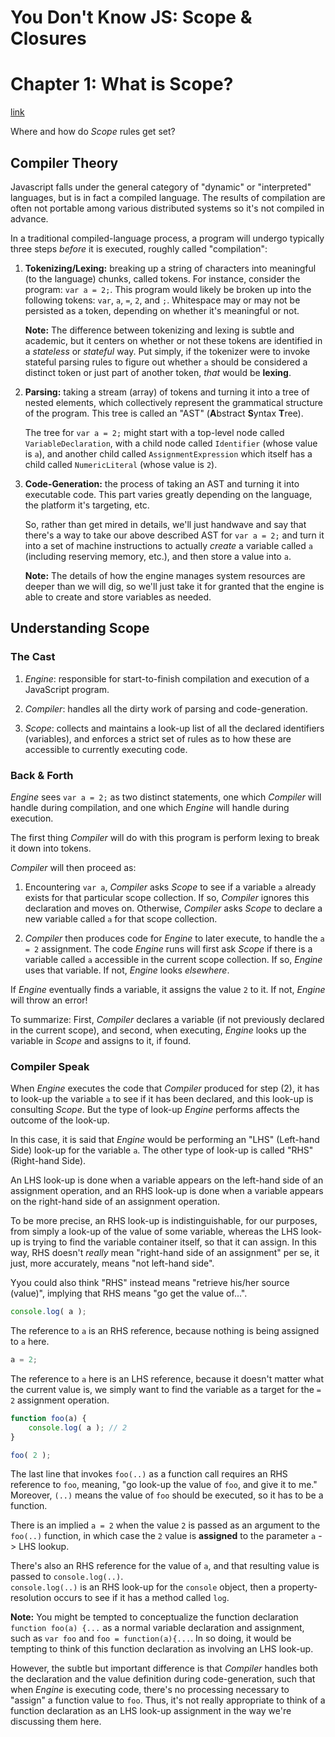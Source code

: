 ﻿# You Don't Know JS: Scope & Closures
# Chapter 1: What is Scope?
[link](https://github.com/getify/You-Dont-Know-JS/blob/master/scope%20%26%20closures/ch1.md)

Where and how do *Scope* rules get set?

## Compiler Theory

Javascript falls under the general category of "dynamic" or "interpreted" languages, but is in fact a compiled language. The results of compilation are often not portable among various distributed systems so it's not compiled in advance.

In a traditional compiled-language process, a program will undergo typically three steps *before* it is executed, roughly called "compilation":

1. **Tokenizing/Lexing:** breaking up a string of characters into meaningful (to the language) chunks, called tokens. For instance, consider the program: `var a = 2;`. This program would likely be broken up into the following tokens: `var`, `a`, `=`, `2`, and `;`. Whitespace may or may not be persisted as a token, depending on whether it's meaningful or not.

    **Note:** The difference between tokenizing and lexing is subtle and academic, but it centers on whether or not these tokens are identified in a *stateless* or *stateful* way. Put simply, if the tokenizer were to invoke stateful parsing rules to figure out whether `a` should be considered a distinct token or just part of another token, *that* would be **lexing**.

2. **Parsing:** taking a stream (array) of tokens and turning it into a tree of nested elements, which collectively represent the grammatical structure of the program. This tree is called an "AST" (<b>A</b>bstract <b>S</b>yntax <b>T</b>ree).

    The tree for `var a = 2;` might start with a top-level node called `VariableDeclaration`, with a child node called `Identifier` (whose value is `a`), and another child called `AssignmentExpression` which itself has a child called `NumericLiteral` (whose value is `2`).

3. **Code-Generation:** the process of taking an AST and turning it into executable code. This part varies greatly depending on the language, the platform it's targeting, etc.

    So, rather than get mired in details, we'll just handwave and say that there's a way to take our above described AST for `var a = 2;` and turn it into a set of machine instructions to actually *create* a variable called `a` (including reserving memory, etc.), and then store a value into `a`.

    **Note:** The details of how the engine manages system resources are deeper than we will dig, so we'll just take it for granted that the engine is able to create and store variables as needed.

## Understanding Scope

### The Cast

1. *Engine*: responsible for start-to-finish compilation and execution of a JavaScript program.

2. *Compiler*: handles all the dirty work of parsing and code-generation.

3. *Scope*: collects and maintains a look-up list of all the declared identifiers (variables), and enforces a strict set of rules as to how these are accessible to currently executing code.

### Back & Forth

*Engine* sees `var a = 2;` as two distinct statements, one which *Compiler* will handle during compilation, and one which *Engine* will handle during execution.

The first thing *Compiler* will do with this program is perform lexing to break it down into tokens.

*Compiler* will then proceed as:

1. Encountering `var a`, *Compiler* asks *Scope* to see if a variable `a` already exists for that particular scope collection. If so, *Compiler* ignores this declaration and moves on. Otherwise, *Compiler* asks *Scope* to declare a new variable called `a` for that scope collection.

2. *Compiler* then produces code for *Engine* to later execute, to handle the `a = 2` assignment. The code *Engine* runs will first ask *Scope* if there is a variable called `a` accessible in the current scope collection. If so, *Engine* uses that variable. If not, *Engine* looks *elsewhere*.

If *Engine* eventually finds a variable, it assigns the value `2` to it. If not, *Engine* will throw an error!

To summarize: First, *Compiler* declares a variable (if not previously declared in the current scope), and second, when executing, *Engine* looks up the variable in *Scope* and assigns to it, if found.

### Compiler Speak

When *Engine* executes the code that *Compiler* produced for step (2), it has to look-up the variable `a` to see if it has been declared, and this look-up is consulting *Scope*. But the type of look-up *Engine* performs affects the outcome of the look-up.

In this case, it is said that *Engine* would be performing an "LHS" (Left-hand Side) look-up for the variable `a`. The other type of look-up is called "RHS" (Right-hand Side).

An LHS look-up is done when a variable appears on the left-hand side of an assignment operation, and an RHS look-up is done when a variable appears on the right-hand side of an assignment operation.

To be more precise, an RHS look-up is indistinguishable, for our purposes, from simply a look-up of the value of some variable, whereas the LHS look-up is trying to find the variable container itself, so that it can assign. In this way, RHS doesn't *really* mean "right-hand side of an assignment" per se, it just, more accurately, means "not left-hand side".

Yyou could also think "RHS" instead means "retrieve his/her source (value)", implying that RHS means "go get the value of...".

```js
console.log( a );
```

The reference to `a` is an RHS reference, because nothing is being assigned to `a` here.

```js
a = 2;
```

The reference to `a` here is an LHS reference, because it doesn't matter what the current value is, we simply want to find the variable as a target for the `= 2` assignment operation.

```js
function foo(a) {
	console.log( a ); // 2
}

foo( 2 );
```

The last line that invokes `foo(..)` as a function call requires an RHS reference to `foo`, meaning, "go look-up the value of `foo`, and give it to me." Moreover, `(..)` means the value of `foo` should be executed, so it has to be a function.

There is an implied `a = 2` when the value `2` is passed as an argument to the `foo(..)` function, in which case the `2` value is **assigned** to the parameter `a` -> LHS lookup.

There's also an RHS reference for the value of `a`, and that resulting value is passed to `console.log(..)`.  
`console.log(..)` is an RHS look-up for the `console` object, then a property-resolution occurs to see if it has a method called `log`.

**Note:** You might be tempted to conceptualize the function declaration `function foo(a) {...` as a normal variable declaration and assignment, such as `var foo` and `foo = function(a){...`. In so doing, it would be tempting to think of this function declaration as involving an LHS look-up.

However, the subtle but important difference is that *Compiler* handles both the declaration and the value definition during code-generation, such that when *Engine* is executing code, there's no processing necessary to "assign" a function value to `foo`. Thus, it's not really appropriate to think of a function declaration as an LHS look-up assignment in the way we're discussing them here.